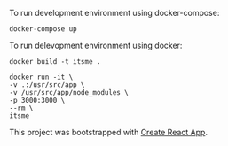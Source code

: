 To run development environment using docker-compose:

```
docker-compose up
```

To run delevopment environment using docker:

```
docker build -t itsme .
```

```
docker run -it \
-v .:/usr/src/app \
-v /usr/src/app/node_modules \
-p 3000:3000 \
--rm \
itsme
```

This project was bootstrapped with [Create React App](https://github.com/facebook/create-react-app).
